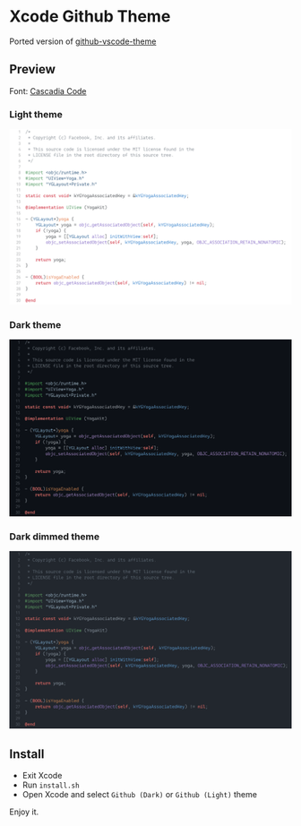 # Xcode Github Theme

Ported version of [github-vscode-theme](https://marketplace.visualstudio.com/items?itemName=GitHub.github-vscode-theme)

## Preview

Font: [Cascadia Code](https://github.com/microsoft/cascadia-code)

### Light theme

![](light.png)

### Dark theme

![](dark.png)

### Dark dimmed theme

![](dark_dimmed.png)

## Install

- Exit Xcode
- Run `install.sh`
- Open Xcode and select `Github (Dark)` or `Github (Light)` theme

Enjoy it.
